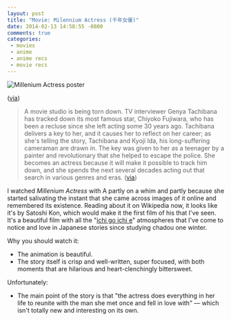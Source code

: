 ```yaml
---
layout: post
title: "Movie: Milennium Actress (千年女優)"
date: 2014-02-13 14:58:55 -0800
comments: true
categories: 
 - movies
 - anime
 - anime recs
 - movie recs
---
```

<img class="book-cover" src="{{ root_url}}/images/milennium.jpg" alt="Millenium Actress poster"/>
<p class="caption">(<A href="http://en.wikipedia.org/wiki/Millennium_Actress/">via</a>)</p>
<blockquote>A movie studio is being torn down. TV interviewer Genya Tachibana has tracked down its most famous star, Chiyoko Fujiwara, who has been a recluse since she left acting some 30 years ago. Tachibana delivers a key to her, and it causes her to reflect on her career; as she's telling the story, Tachibana and Kyoji Ida, his long-suffering cameraman are drawn in. The key was given to her as a teenager by a painter and revolutionary that she helped to escape the police. She becomes an actress because it will make it possible to track him down, and she spends the next several decades acting out that search in various genres and eras. (<a href="http://en.wikipedia.org/wiki/Millennium_Actress">via</a>)</blockquote>

I watched *Millenium Actress* with A partly on a whim and partly because she started salivating the instant that she came across images of it online and remembered its existence. Reading about it on Wikipedia now, it looks like it's by Satoshi Kon, which would make it the first film of his that I've seen. It's a beautiful film with all the "<a href="http://en.wikipedia.org/wiki/Ichi-go_ichi-e">ichi go ichi e</a>" atmospheres that I've come to notice and love in Japanese stories since studying chadou one winter.

Why you should watch it:
<ul>
<li>The animation is beautiful.</li>
<li>The story itself is crisp and well-written, super focused, with both moments that are hilarious and heart-clenchingly bittersweet.</li>
</ul>

Unfortunately:
<ul>
<li>The main point of the story is that "the actress does everything in her life to reunite with the man she met once and fell in love with" — which isn't totally new and interesting on its own.</li>
</ul>
